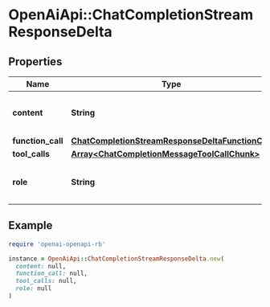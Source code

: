 # OpenAiApi::ChatCompletionStreamResponseDelta

## Properties

| Name | Type | Description | Notes |
| ---- | ---- | ----------- | ----- |
| **content** | **String** | The contents of the chunk message. | [optional] |
| **function_call** | [**ChatCompletionStreamResponseDeltaFunctionCall**](ChatCompletionStreamResponseDeltaFunctionCall.md) |  | [optional] |
| **tool_calls** | [**Array&lt;ChatCompletionMessageToolCallChunk&gt;**](ChatCompletionMessageToolCallChunk.md) |  | [optional] |
| **role** | **String** | The role of the author of this message. | [optional] |

## Example

```ruby
require 'openai-openapi-rb'

instance = OpenAiApi::ChatCompletionStreamResponseDelta.new(
  content: null,
  function_call: null,
  tool_calls: null,
  role: null
)
```

